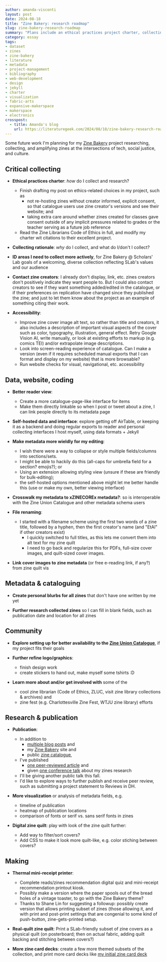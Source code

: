 ```yaml
---
author: amanda-visconti
layout: post
date: 2024-08-18
title: "Zine Bakery: research roadmap"
slug: zine-bakery-research-roadmap
summary: "Plans include an ethical practices project charter, collecting rationale, crosswalk to xZINECOREx metadata, and more."
category: essay
tags:
- dataset
- zines
- zine-bakery
- literature
- metadata
- project-management
- bibliography
- web-development
- design
- jekyll
- charter
- visualization
- fabric-arts
- expansive-makerspace
- makerspace
- electronics
crosspost:
  - title: Amanda's blog
    url: https://literaturegeek.com/2024/08/18/zine-bakery-research-roadmap
---
```

Some future work I'm planning for my [Zine Bakery](https://zinebakery.com) project researching, collecting, and amplifying zines at the intersections of tech, social justice, and culture.

## Critical collecting
* **Ethical practices charter**: *how* do I collect and research? 
	* Finish drafting my post on ethics-related choices in my project, such as 
		* not re-hosting zines without creator informed, explicit consent, so that catalogue users use zine creator's versions and see their website; and 
		* taking extra care around whether zines created for classes gave consent outside of any implicit pressures related to grades or the teacher serving as a future job reference
	* Read the Zine Librarians Code of Ethics in full, and modify my charter wit citations to their excellent project.

* **Collecting rationale**: *why* do I collect, and what do I/don't I collect?

* **ID areas I need to collect more actively**, for Zine Bakery @ Scholars' Lab goals of a welcoming, diverse collection reflecting SLab's values and our audience

* **Contact zine creators**: I already don't display, link, etc. zines creators don't positively indicate they want people to. But I could also contact creators to see if they want something added/edited in the catalogue, or if their preferences on replication have changed since they published the zine; and just to let them know about the project as an example of something citing their work.

* **Accessibility**:
	* Improve zine cover image alt text, so rather than title and creators, it also includes a description of important visual aspects of the cover such as color, typography, illustration, general effect. Retry Google Vision AI, write manually, or look at existing efforts to markup (e.g. comics TEI) and/or extrapolate image descriptions.
	* Look into screen-reading experience of catalogue. Can I make a version (even if it requires scheduled manual exports that I can format and display on my website) that is more browsable?
	* Run website checks for visual, navigational, etc. accessibility

## Data, website, coding
* **Better reader view**: 
	* Create a more catalogue-page-like interface for items
	* Make them directly linkable so when I post or tweet about a zine, I can link people directly to its metadata page

* **Self-hosted data and interface**: explore getting off AirTable, or keeping it as a backend and doing regular exports to reader and personal collecting interfaces I host myself, using data formats + Jekyll

* **Make metadata more wieldly for my editing**: 
	* I wish there were a way to collapse or style multiple fields/columns into sections/sets. 
	* I might be able to hackily do this (all-caps for umbrella field for a section? emojis?); or 
	* Using an extension allowing styling view (unsure if these are friendly for bulk-editing);
	* the self-hosted options mentioned above might let me better handle this (use or make my own, better viewing interface)
	
* **Crosswalk my metadata to xZINECOREx metadata?**: so is interoperable with the Zine Union Catalogue and other metadata schema users

* **File renaming**: 
	* I started with a filename scheme using the first two words of a zine title, followed by a hyphen, then the first creator's name (and "EtAl" if other creators exist)
		* I quickly switched to full titles, as this lets me convert them into alt text for my zine quilt
		* I need to go back and regularize this for PDFs, full-size cover images, and quilt-sized cover images.

* **Link cover images to zine metadata** (or free e-reading link, if any?) from zine quilt vis

## Metadata & cataloguing
* **Create personal blurbs for all zines** that don't have one written by me yet

* **Further research collected zines** so I can fill in blank fields, such as publication date and location for all zines

## Community
* **Explore setting up for better availability to the [Zine Union Catalogue](https://zinecat.org/)**, if my project fits their goals

* **Further refine logo/graphics**:
	* finish design work
	* create stickers to hand out, make myself some tshirts :D

* **Learn more about and/or get involved with** some of the
	* cool zine librarian (Code of Ethics, ZLUC, visit zine library collections & archives) and 
	* zine fest (e.g. Charlottesville Zine Fest, WTJU zine library) efforts

## Research & publication
* **Publication**: 
	* In addition to 
		* [multiple blog posts](https://literaturegeek.com/tag/zines) and
		* my [Zine Bakery](https://zinebakery.com) site and 
		* public [zine catalogue](https://zinebakery.com/pages/zines),
	* I've published 
		* [one peer-reviewed article](https://dhandlib.org/2024/04/29/book-adjacent-database-makerspace-prototypes-repairing-book-centric-citation-bias-in-dh-working-libraries/) and 
		* given [one conference talk](https://literaturegeek.com/2024/08/06/digital-humanities-makerspace-research) about my zines research
	* I'll be giving another public talk this fall. 
	* I'd like to explore ways to further publish and receive peer review, such as submitting a project statement to Reviews in DH.

* **More visualization** or analysis of metadata fields, e.g. 
	* timeline of publication
	* heatmap of publication locations
	* comparison of fonts or serif vs. sans serif fonts in zines
	
* **Digital zine quilt**: play with look of the zine quilt further:
	* Add way to filter/sort covers?
	* Add CSS to make it look more quilt-like, e.g. color stiching between covers?
	
## Making
* **Thermal mini-receipt printer**:
	* Complete reads/zines recommendation digital quiz and mini-receipt recommendation printout kiosk. 
	* Possibly make a version where the paper spools out of the bread holes of a vintage toaster, to go with the Zine Bakery theme?
	* Thanks to Shane Lin for suggesting a followup: possibly create version that allows printing subset of zines (those allowing it, and with print and post-print settings that are congenial to some kind of push-button, zine-gets-printed setup.

* **Real-quilt zine quilt**: Print a SLab-friendly subset of zine covers as a physical quilt (on posterboard; then on actual fabric, adding quilt backing and stitching between covers?)

* **More zine card decks**: create a few more themed subsets of the collection, and print more card decks like [my initial zine card deck](https://literaturegeek.com/2023/06/29/themed-reading-list-decks-zines)